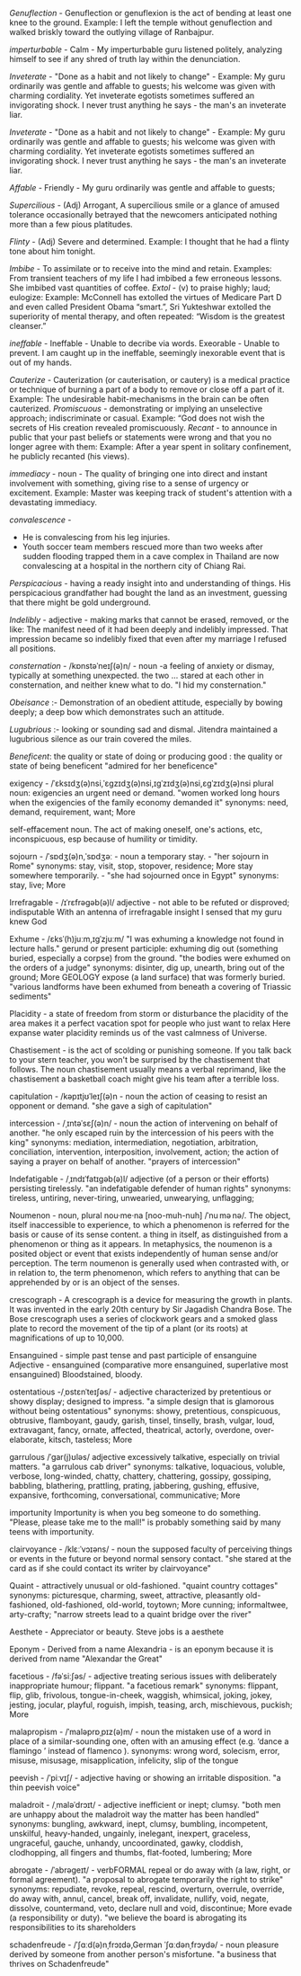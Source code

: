 *Genuflection* - Genuflection or genuflexion is the act of bending at least one knee to the ground. Example: I left the temple without genuflection and walked briskly toward the outlying village of Ranbajpur.

*imperturbable* - Calm - My imperturbable guru listened politely, analyzing himself to see if any shred of truth lay within the denunciation. 

*Inveterate* -  "Done as a habit and not likely to change" - Example: My guru ordinarily was gentle and affable to guests; his welcome was given with charming cordiality. Yet inveterate egotists sometimes suffered an invigorating shock. I never trust anything he says - the man's an inveterate liar.

*Inveterate* -  "Done as a habit and not likely to change" - Example: My guru ordinarily was gentle and affable to guests; his welcome was given with charming cordiality. Yet inveterate egotists sometimes suffered an invigorating shock. I never trust anything he says - the man's an inveterate liar.

*Affable* - Friendly - My guru ordinarily was gentle and affable to guests; 

*Supercilious* - (Adj) Arrogant, A supercilious smile or a glance of amused tolerance occasionally betrayed that the newcomers anticipated nothing more than a few pious platitudes.

*Flinty*  - (Adj) Severe and determined. Example: I thought that he had a flinty tone about him tonight. 

*Imbibe* - To assimilate or to receive into the mind and retain. Examples: From transient teachers of my life I had imbibed a few erroneous lessons. She imbibed vast quantities of coffee.
*Extol* - (v) to praise highly; laud; eulogize: Example: McConnell has extolled the virtues of Medicare Part D and even called President Obama “smart.”,  Sri Yukteshwar extolled the superiority of mental therapy, and often repeated: “Wisdom is the greatest cleanser.”

*ineffable* -  Ineffable - Unable to decribe via words. Exeorable - Unable to prevent. I am caught up in the ineffable, seemingly inexorable event that is out of my hands.  

*Cauterize* - Cauterization (or cauterisation, or cautery) is a medical practice or technique of burning a part of a body to remove or close off a part of it. Example: The undesirable habit-mechanisms in the brain can be often cauterized.
*Promiscuous* - demonstrating or implying an unselective approach; indiscriminate or casual. Example: “God does not wish the secrets of His creation revealed promiscuously.
*Recant* - to announce in public that your past beliefs or statements were wrong and that you no longer agree with them: Example: After a year spent in solitary confinement, he publicly recanted (his views).

*immediacy* - noun - The quality of bringing one into direct and instant involvement with something, giving rise to a sense of urgency or excitement.
Example: Master was keeping track of student's attention with a devastating immediacy.

*convalescence* -  
  * He is convalescing from his leg injuries. 
  * Youth soccer team members rescued more than two weeks after sudden flooding trapped them in a cave complex in Thailand are now convalescing at a hospital in the northern city of Chiang Rai.

*Perspicacious* - having a ready insight into and understanding of things. His perspicacious grandfather had bought the land as an investment, guessing that there might be gold underground. 

*Indelibly* - adjective - making marks that cannot be erased, removed, or the like: The manifest need of it had been deeply and indelibly impressed. That impression became so indelibly fixed that even after my marriage I refused all positions.  

*consternation* - /kɒnstəˈneɪʃ(ə)n/ - noun -a feeling of anxiety or dismay, typically at something unexpected. the two … stared at each other in consternation, and neither knew what to do. "I hid my consternation."

*Obeisance* :- Demonstration of an obedient attitude, especially by bowing deeply; a deep bow which demonstrates such an attitude.

*Lugubrious* :- looking or sounding sad and dismal. 
Jitendra maintained a lugubrious silence as our train covered the miles.

*Beneficent*: the quality or state of doing or producing good : the quality or state of being beneficent
"admired for her beneficence"

exigency - /ˈɛksɪdʒ(ə)nsi,ˈɛɡzɪdʒ(ə)nsi,ɪɡˈzɪdʒ(ə)nsi,ɛɡˈzɪdʒ(ə)nsi
plural noun: exigencies
an urgent need or demand.
"women worked long hours when the exigencies of the family economy demanded it"
synonyms:	need, demand, requirement, want; More

self-effacement noun. 
The act of making oneself, one's actions, etc, inconspicuous, esp because of humility or timidity.

sojourn - /ˈsɒdʒ(ə)n,ˈsɒdʒəː - noun
a temporary stay. - "her sojourn in Rome"
synonyms:	stay, visit, stop, stopover, residence; More
stay somewhere temporarily. - "she had sojourned once in Egypt"
synonyms:	stay, live; More

Irrefragable  - /ɪˈrɛfrəɡəb(ə)l/
adjective - not able to be refuted or disproved; indisputable
With an antenna of irrefragable insight I sensed that my guru knew God

Exhume - /ɛksˈ(h)juːm,ɪɡˈzjuːm/
"I was exhuming a knowledge not found in lecture halls." 
gerund or present participle: exhuming
dig out (something buried, especially a corpse) from the ground.
"the bodies were exhumed on the orders of a judge"
synonyms:	disinter, dig up, unearth, bring out of the ground; More
GEOLOGY
expose (a land surface) that was formerly buried.
"various landforms have been exhumed from beneath a covering of Triassic sediments"

Placidity - a state of freedom from storm or disturbance
the placidity of the area makes it a perfect vacation spot for people who just want to relax
Here expanse water placidity reminds us of the vast calmness of Universe.

Chastisement -  is the act of scolding or punishing someone. If you talk back to your stern teacher, you won't be surprised by the chastisement that follows. The noun chastisement usually means a verbal reprimand, like the chastisement a basketball coach might give his team after a terrible loss.

capitulation - /kəpɪtjʊˈleɪʃ(ə)n - noun
the action of ceasing to resist an opponent or demand.
"she gave a sigh of capitulation"

intercession - /ˌɪntəˈsɛʃ(ə)n/ - noun
the action of intervening on behalf of another.
"he only escaped ruin by the intercession of his peers with the king"
synonyms:	mediation, intermediation, negotiation, arbitration, conciliation, intervention, interposition, involvement, action; the action of saying a prayer on behalf of another.
"prayers of intercession"

Indefatigable - /ˌɪndɪˈfatɪɡəb(ə)l/ adjective 
(of a person or their efforts) persisting tirelessly.
"an indefatigable defender of human rights"
synonyms:	tireless, untiring, never-tiring, unwearied, unwearying, unflagging;

Noumenon - noun, plural nou·me·na [noo-muh-nuh] /ˈnu mə nə/.
The object, itself inaccessible to experience, to which a phenomenon is referred for the basis or cause of its sense content.
a thing in itself, as distinguished from a phenomenon or thing as it appears.
In metaphysics, the noumenon is a posited object or event that exists independently of human sense and/or perception. The term noumenon is generally used when contrasted with, or in relation to, the term phenomenon, which refers to anything that can be apprehended by or is an object of the senses.

crescograph - A crescograph is a device for measuring the growth in plants. It was invented in the early 20th century by Sir Jagadish Chandra Bose. The Bose crescograph uses a series of clockwork gears and a smoked glass plate to record the movement of the tip of a plant (or its roots) at magnifications of up to 10,000.

Ensanguined - simple past tense and past participle of ensanguine
Adjective - ensanguined (comparative more ensanguined, superlative most ensanguined)
Bloodstained, bloody.

ostentatious -/ˌɒstɛnˈteɪʃəs/ - adjective
characterized by pretentious or showy display; designed to impress.
"a simple design that is glamorous without being ostentatious"
synonyms: showy, pretentious, conspicuous, obtrusive, flamboyant, gaudy, garish, tinsel, tinselly, brash, vulgar, loud, extravagant, fancy, ornate, affected, theatrical, actorly, overdone, over-elaborate, kitsch, tasteless; More

garrulous
/ˈɡar(j)ʊləs/
adjective
excessively talkative, especially on trivial matters.
"a garrulous cab driver"
synonyms:	talkative, loquacious, voluble, verbose, long-winded, chatty, chattery, chattering, gossipy, gossiping, babbling, blathering, prattling, prating, jabbering, gushing, effusive, expansive, forthcoming, conversational, communicative; More

importunity
Importunity is when you beg someone to do something. "Please, please take me to the mall!" is probably something said by many teens with importunity.

clairvoyance - /klɛːˈvɔɪəns/ - noun
the supposed faculty of perceiving things or events in the future or beyond normal sensory contact.
"she stared at the card as if she could contact its writer by clairvoyance"


Quaint - attractively unusual or old-fashioned.
"quaint country cottages"
synonyms:	picturesque, charming, sweet, attractive, pleasantly old-fashioned, old-fashioned, old-world, toytown; More cunning; informaltwee, arty-crafty;
"narrow streets lead to a quaint bridge over the river"

Aesthete - Appreciator or beauty. Steve jobs is a aesthete

Eponym - Derived from a name
Alexandria - is an eponym because it is derived from name "Alexandar the Great"

facetious - /fəˈsiːʃəs/ - adjective
treating serious issues with deliberately inappropriate humour; flippant.
"a facetious remark"
synonyms:	flippant, flip, glib, frivolous, tongue-in-cheek, waggish, whimsical, joking, jokey, jesting, jocular, playful, roguish, impish, teasing, arch, mischievous, puckish; More

malapropism - /ˈmaləprɒˌpɪz(ə)m/ - noun
the mistaken use of a word in place of a similar-sounding one, often with an amusing effect (e.g. ‘dance a flamingo ’ instead of flamenco ).
synonyms:	wrong word, solecism, error, misuse, misusage, misapplication, infelicity, slip of the tongue


peevish - /ˈpiːvɪʃ/ - adjective
having or showing an irritable disposition.
"a thin peevish voice"

maladroit - /ˌmaləˈdrɔɪt/ - adjective
inefficient or inept; clumsy.
"both men are unhappy about the maladroit way the matter has been handled"
synonyms:	bungling, awkward, inept, clumsy, bumbling, incompetent, unskilful, heavy-handed, ungainly, inelegant, inexpert, graceless, ungraceful, gauche, unhandy, uncoordinated, gawky, cloddish, clodhopping, all fingers and thumbs, flat-footed, lumbering; More


abrogate - /ˈabrəɡeɪt/ - verbFORMAL
repeal or do away with (a law, right, or formal agreement).
"a proposal to abrogate temporarily the right to strike"
synonyms:	repudiate, revoke, repeal, rescind, overturn, overrule, override, do away with, annul, cancel, break off, invalidate, nullify, void, negate, dissolve, countermand, veto, declare null and void, discontinue; More
evade (a responsibility or duty).
"we believe the board is abrogating its responsibilities to its shareholders

schadenfreude - /ˈʃɑːd(ə)nˌfrɔɪdə,German ˈʃɑːdənˌfrɔydə/ - noun
pleasure derived by someone from another person's misfortune.
"a business that thrives on Schadenfreude"